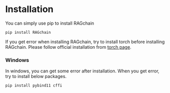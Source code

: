 # Installation

You can simply use pip to install RAGchain

```
pip install RAGchain
```

If you get error when installing RAGchain, try to install torch before installing RAGchain. Please follow official installation from [torch page](https://pytorch.org/get-started/locally/).

### Windows

In windows, you can get some error after installation. When you get error, try to install below packages.

```
pip install pybind11 cffi
```
